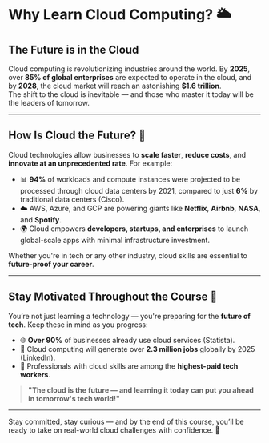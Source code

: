 # Why Learn Cloud Computing? 🌥️

## The Future is in the Cloud  
Cloud computing is revolutionizing industries around the world. By **2025**, over **85% of global enterprises** are expected to operate in the cloud, and by **2028**, the cloud market will reach an astonishing **$1.6 trillion**.  
The shift to the cloud is inevitable — and those who master it today will be the leaders of tomorrow.

---

## How Is Cloud the Future? 🚀  
Cloud technologies allow businesses to **scale faster**, **reduce costs**, and **innovate at an unprecedented rate**. For example:

- 📊 **94%** of workloads and compute instances were projected to be processed through cloud data centers by 2021, compared to just **6%** by traditional data centers (Cisco).
- ☁️ AWS, Azure, and GCP are powering giants like **Netflix**, **Airbnb**, **NASA**, and **Spotify**.
- 🌍 Cloud empowers **developers, startups, and enterprises** to launch global-scale apps with minimal infrastructure investment.

Whether you're in tech or any other industry, cloud skills are essential to **future-proof your career**.

---

## Stay Motivated Throughout the Course 💪  
You’re not just learning a technology — you're preparing for the **future of tech**. Keep these in mind as you progress:

- 🌐 **Over 90%** of businesses already use cloud services (Statista).
- 👥 Cloud computing will generate over **2.3 million jobs** globally by 2025 (LinkedIn).
- 💸 Professionals with cloud skills are among the **highest-paid tech workers**.

> **"The cloud is the future — and learning it today can put you ahead in tomorrow's tech world!"**

---

Stay committed, stay curious — and by the end of this course, you’ll be ready to take on real-world cloud challenges with confidence. 🚀
